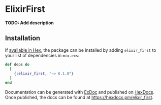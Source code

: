 # ElixirFirst

**TODO: Add description**

## Installation

If [available in Hex](https://hex.pm/docs/publish), the package can be installed
by adding `elixir_first` to your list of dependencies in `mix.exs`:

```elixir
def deps do
  [
    {:elixir_first, "~> 0.1.0"}
  ]
end
```

Documentation can be generated with [ExDoc](https://github.com/elixir-lang/ex_doc)
and published on [HexDocs](https://hexdocs.pm). Once published, the docs can
be found at <https://hexdocs.pm/elixir_first>.

